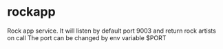 # rockapp
Rock app service. It will listen by default port 9003 and return rock artists on call
The port can be changed by env variable $PORT
